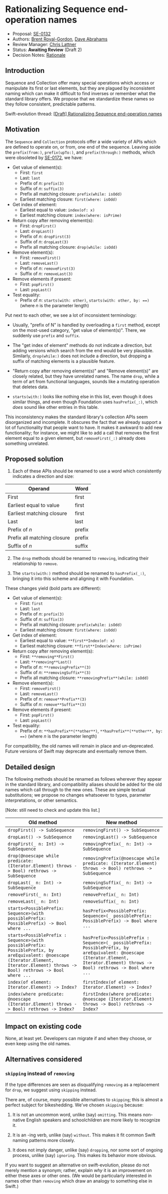 # Rationalizing Sequence end-operation names

* Proposal: [SE-0132](0132-sequence-end-ops.md)
* Authors: [Brent Royal-Gordon](https://github.com/brentdax), [Dave Abrahams](https://github.com/dabrahams)
* Review Manager: [Chris Lattner](http://github.com/lattner)
* Status: **Awaiting Review** (Draft 2)
* Decision Notes: [Rationale](https://lists.swift.org/pipermail/swift-evolution-announce/2016-July/000267.html)

## Introduction

Sequence and Collection offer many special operations which access or 
manipulate its first or last elements, but they are plagued by 
inconsistent naming which can make it difficult to find inverses or 
remember what the standard library offers. We propose that we standardize 
these names so they follow consistent, predictable patterns.

Swift-evolution thread: [[Draft] Rationalizing Sequence end-operation names](https://lists.swift.org/pipermail/swift-evolution/Week-of-Mon-20160620/021872.html)

## Motivation

The `Sequence` and `Collection` protocols offer a wide variety of APIs 
which are defined to operate on, or from, one end of the sequence. Leaving 
aside the `prefix(from:)`, `prefix(upTo:)`, and `prefix(through:)` methods, 
which were obsoleted by [SE-0172][onesided], we have:

  [onesided]: (0172-one-sided-ranges.md)

* Get value of element(s):
  * First: `first`
  * Last: `last`
  * Prefix of *n*: `prefix(3)`
  * Suffix of *n*: `suffix(3)`
  * Prefix all matching closure: `prefix(while: isOdd)`
  * Earliest matching closure: `first(where: isOdd)`
* Get index of element:
  * Earliest equal to value: `index(of: x)`
  * Earliest matching closure: `index(where: isPrime)`
* Return copy after removing element(s):
  * First: `dropFirst()`
  * Last: `dropLast()`
  * Prefix of *n*: `dropFirst(3)`
  * Suffix of *n*: `dropLast(3)`
  * Prefix all matching closure: `drop(while: isOdd)`
* Remove element(s):
  * First: `removeFirst()`
  * Last: `removeLast()`
  * Prefix of *n*: `removeFirst(3)`
  * Suffix of *n*: `removeLast(3)`
* Remove elements if present:
  * First: `popFirst()`
  * Last: `popLast()`
* Test equality:
  * Prefix of *n*: `starts(with: other)`, `starts(with: other, by: ==)`
    (where *n* is the parameter length)

Put next to each other, we see a lot of inconsistent terminology:

* Usually, "prefix of N" is handled by overloading a `first` method, except 
  on the most-used category, "get value of element(s)". There, we suddenly 
  use `prefix` and `suffix`.

* The "get index of element" methods do not indicate a direction, but adding 
  versions which search from the end would be very plausible. Similarly, 
  `drop(while:)` does not include a direction, but dropping a suffix of 
  matching elements is a plausible feature.

* "Return copy after removing element(s)" and "Remove element(s)" are  
  closely related, but they have unrelated names. The name `drop`, while a 
  term of art from functional languages, sounds like a mutating operation that 
  deletes data.

* `starts(with:)` looks like nothing else in this list, even though it does 
  similar things, and even though Foundation uses `hasPrefix(_:)`, which 
  *does* sound like other entries in this table.

This inconsistency makes the standard library's collection APIs seem 
disorganized and incomplete. It obscures the fact that we already support 
a lot of functionality that people want to have. It makes it awkward to 
add new functionality; for instance, we might like to add a call that 
removes the first element equal to a given element, but `removeFirst(_:)` 
already does something unrelated.

## Proposed solution

1. Each of these APIs should be renamed to use a word which consistently 
   indicates a direction and size:

| Operand                          | Word               |
| -------------------------------- | ------------------ |
| First                            | first              |
| Earliest equal to value          | first              |
| Earliest matching closure        | first              |
| Last                             | last               |
| Prefix of *n*                    | prefix             |
| Prefix all matching closure      | prefix             |
| Suffix of *n*                    | suffix             |

2. The `drop` methods should be renamed to `removing`, indicating their 
   relationship to `remove`.

3. The `starts(with:)` method should be renamed to `hasPrefix(_:)`, 
   bringing it into this scheme and aligning it with Foundation.

These changes yield (bold parts are different):

* Get value of element(s):
  * First: `first`
  * Last: `last`
  * Prefix of *n*: `prefix(3)`
  * Suffix of *n*: `suffix(3)`
  * Prefix all matching closure: `prefix(while: isOdd)`
  * Earliest matching closure: `first(where: isOdd)`
* Get index of element:
  * Earliest equal to value: `**first**Index(of: x)`
  * Earliest matching closure: `**first**Index(where: isPrime)`
* Return copy after removing element(s):
  * First: `**removing**First()`
  * Last: `**removing**Last()`
  * Prefix of *n*: `**removingPrefix**(3)`
  * Suffix of *n*: `**removingSuffix**(3)`
  * Prefix all matching closure: `**removingPrefix**(while: isOdd)`
* Remove element(s):
  * First: `removeFirst()`
  * Last: `removeLast()`
  * Prefix of *n*: `remove**Prefix**(3)`
  * Suffix of *n*: `remove**Suffix**(3)`
* Remove elements if present:
  * First: `popFirst()`
  * Last: `popLast()`
* Test equality:
  * Prefix of *n*: `**hasPrefix**(**other**)`, `**hasPrefix**(**other**, by: ==)`
    (where *n* is the parameter length)

For compatibility, the old names will remain in place and un-deprecated. 
Future versions of Swift may deprecate and eventually remove them.

## Detailed design

The following methods should be renamed as follows wherever they appear 
in the standard library, and compatibility aliases should be added for the 
old names which call through to the new ones. These are simple textual 
substitutions; we propose no changes whatsoever to types, parameter 
interpretations, or other semantics.

[Note: still need to check and update this list.]

| Old method                                        | New method                                              |
| ------------------------------------------------- | ------------------------------------------------------- |
| `dropFirst() -> SubSequence`                      | `removingFirst() -> SubSequence`                        |
| `dropLast() -> SubSequence`                       | `removingLast() -> SubSequence`                         |
| `dropFirst(_ n: Int) -> SubSequence`              | `removingPrefix(_ n: Int) -> SubSequence`               |
| `drop(@noescape while predicate: (Iterator.Element) throws -> Bool) rethrows -> SubSequence` | `removingPrefix(@noescape while predicate: (Iterator.Element) throws -> Bool) rethrows -> SubSequence` |
| `dropLast(_ n: Int) -> SubSequence`               | `removingSuffix(_ n: Int) -> SubSequence`               |
| `removeFirst(_ n: Int)`                           | `removePrefix(_ n: Int)`                                |
| `removeLast(_ n: Int)`                            | `removeSuffix(_ n: Int)`                                |
| `starts<PossiblePrefix: Sequence>(with possiblePrefix: PossiblePrefix) -> Bool where ...` | `hasPrefix<PossiblePrefix: Sequence>(_ possiblePrefix: PossiblePrefix) -> Bool where ...` |
| `starts<PossiblePrefix : Sequence>(with possiblePrefix: PossiblePrefix, by areEquivalent: @noescape (Iterator.Element, Iterator.Element) throws -> Bool) rethrows -> Bool where ...` | `hasPrefix<PossiblePrefix : Sequence>(_ possiblePrefix: PossiblePrefix, by areEquivalent: @noescape (Iterator.Element, Iterator.Element) throws -> Bool) rethrows -> Bool where ...` |
| `index(of element: Iterator.Element) -> Index?`   | `firstIndex(of element: Iterator.Element) -> Index?` |
| `index(where predicate: @noescape (Iterator.Element) throws -> Bool) rethrows -> Index?` | `firstIndex(where predicate: @noescape (Iterator.Element) throws -> Bool) rethrows -> Index?` |

## Impact on existing code

None, at least yet. Developers can migrate if and when they choose, or 
even keep using the old names.

## Alternatives considered

### `skipping` instead of `removing`

If the type differences are seen as disqualifying `removing` as a 
replacement for `drop`, we suggest using `skipping` instead.

There are, of course, *many* possible alternatives to `skipping`; this 
is almost a perfect subject for bikeshedding. We've chosen `skipping` 
because:

1. It is not an uncommon word, unlike (say) `omitting`. This means 
   non-native English speakers and schoolchildren are more likely to 
   recognize it.

2. It is an -ing verb, unlike (say) `without`. This makes it fit common 
   Swift naming patterns more closely.

3. It does not imply danger, unlike (say) `dropping`, nor some sort of 
   ongoing process, unlike (say) `ignoring`. This makes its behavior 
   more obvious.

If you want to suggest an alternative on swift-evolution, please do not 
merely mention a synonym; rather, explain *why* it is an improvement on 
either these axes or other ones. (We would be particularly interested in 
names other than `removing` which draw an analogy to something else in 
Swift.)

